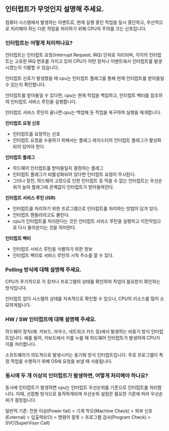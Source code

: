 ## 인터럽트가 무엇인지 설명해 주세요.

컴퓨터 시스템에서 발생하는 이벤트로, 현재 실행 중인 작업을 일시 중단하고, 우선적으로 처리해야 하는 다른 작업을 처리하기 위해 CPU의 주의를 끄는 신호입니다.

### 인터럽트는 어떻게 처리하나요?

인터럽트는 인터럽트 요청(Interrupt Request, IRQ) 단위로 처리되며, 각각의 인터럽트는 고유한 IRQ 번호를 가지고 있어 CPU가 어떤 장치나 이벤트에서 인터럽트를 발생시켰는지 식별할 수 있습니다.

인터럽트 신호가 발생했을 때 cpu는 인터럽트 플래그를 통해 현재 인터럽트를 받아들일 수 있는지 확인합니다.

인터럽트를 받아들일 수 있다면, cpu는 현재 작업을 백업하고, 인터럽트 벡터를 참조하여 인터럽트 서비스 루틴을 실행합니다.

인터럽트 서비스 루틴이 끝나면 cpu는 백업해 둔 작업을 복구하여 실행을 재개합니다.

**인터럽트 요청 신호**
- 인터럽트를 요청하는 신호
- 인터럽트 요청을 수용하기 위해서는 플래그 레지스터의 인터럽트 플래그가 활성화되어 있어야 한다.

**인터럽트 플래그**
- 하드웨어 인터럽트를 받아들일지 결정하는 플래그
- 인터럽트 플래그가 비활성화되어 있다면 인터럽트 요청이 무시된다.
- 그러나 정전, 하드웨어 고장으로 인한 인터럽트 등 막을 수 없는 인터럽트는 우선순위가 높아 플래그에 관계없이 인터럽트가 받아들여진다.

**인터럽트 서비스 루틴 (ISR)**
- 인터럽트를 처리하기 위한 프로그램으로 인터럽트를 처리하는 방법이 담겨 있다.
- 인터럽트 핸들러라고도 불린다.
- cpu가 인터럽트를 처리한다는 것은 인터럽트 서비스 루틴을 실행하고 이전작업으로 다시 돌아온다는 것을 의미한다.

**인터럽트 벡터**
- 인터럽트 서비스 루틴을 식별하기 위한 정보
- 인터럽트 벡터로 서비스 루틴의 시작 주소를 알 수 있다.

### Polling 방식에 대해 설명해 주세요.

CPU가 주기적으로 각 장치나 프로그램의 상태를 확인하여 작업이 필요한지 확인하는 방식입니다. 

인터럽트 없이 시스템의 상태를 지속적으로 확인할 수 있으나, CPU의 리소스를 많이 소모하게됩니다.

### HW / SW 인터럽트에 대해 설명해 주세요.

하드웨어 장치(예: 키보드, 마우스, 네트워크 카드 등)에서 발생하는 비동기 방식 인터럽트입니다. 예를 들어, 키보드에서 키를 누를 때 하드웨어 인터럽트가 발생하여 CPU가 이를 처리합니다.

소프트웨어가 의도적으로 발생시키는 동기화 방식 인터럽트입니다. 주로 프로그램이 특정 작업을 수행하기 위해 OS에 요청을 보낼 때 사용됩니다.

### 동시에 두 개 이상의 인터럽트가 발생하면, 어떻게 처리해야 하나요?

동시에 인터럽트가 발생하면 cpu는 인터럽트 우선순위를 기준으로 인터럽트를 처리합니다. 이때, 선점형 방식으로 동작하게되며 우선순위 설정은 필요한 기준에 따라 우선순위가 결정됩니다.

일반적 기준: 전원 이상(Power fail) > 기계 착오(Machine Check) > 외부 신호(External) > 입출력(I/O) > 명령어 잘못 > 프로그램 검사(Program Check) > SVC(SuperVisor Call)

